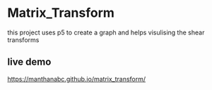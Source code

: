 # Matrix_Transform
this project uses p5 to create a graph and helps visulising the shear transforms
## live demo
https://manthanabc.github.io/matrix_transform/
